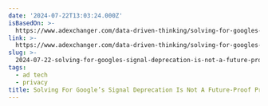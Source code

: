 ```yaml
---
date: '2024-07-22T13:03:24.000Z'
isBasedOn: >-
  https://www.adexchanger.com/data-driven-thinking/solving-for-googles-signal-deprecation-is-not-a-future-proof-privacy-strategy/
link: >-
  https://www.adexchanger.com/data-driven-thinking/solving-for-googles-signal-deprecation-is-not-a-future-proof-privacy-strategy/
slug: >-
  2024-07-22-solving-for-googles-signal-deprecation-is-not-a-future-proof-privacy-strat
tags:
  - ad tech
  - privacy
title: Solving For Google’s Signal Deprecation Is Not A Future-Proof Privacy Strat
---
```

 
